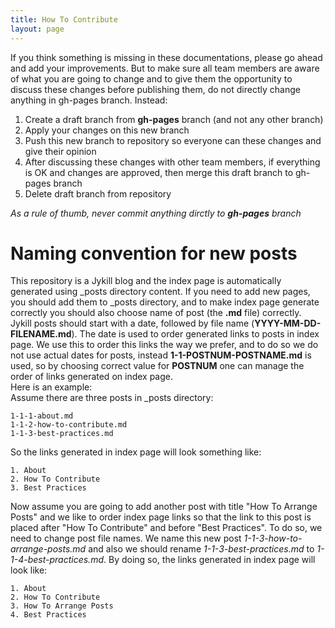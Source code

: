 ```yaml
---
title: How To Contribute
layout: page
---
```


If you think something is missing in these documentations, please go ahead and add your improvements. But to make sure all team members are aware of what you are going to change and to give them the opportunity to discuss these changes before publishing them, do not directly change anything in gh-pages branch. Instead:  

1. Create a draft branch from **gh-pages** branch (and not any other branch)
2. Apply your changes on this new branch
3. Push this new branch to repository so everyone can these changes and give their opinion
4. After discussing these changes with other team members, if everything is OK and changes are approved, then merge this draft branch to gh-pages branch
5. Delete draft branch from repository

_As a rule of thumb, never commit anything dirctly to **gh-pages** branch_

# Naming convention for new posts

This repository is a Jykill blog and the index page is automatically generated using \_posts directory content. If you need to add new pages, you should add them to \_posts directory, and to make index page generate correctly you should also choose name of post (the **.md** file) correctly.  
Jykill posts should start with a date, followed by file name (**YYYY-MM-DD-FILENAME.md**). The date is used to order generated links to posts in index page. We use this to order this links the way we prefer, and to do so we do not use actual dates for posts, instead **1-1-POSTNUM-POSTNAME.md** is used, so by choosing correct value for **POSTNUM** one can manage the order of links generated on index page.  
Here is an example:  
Assume there are three posts in \_posts directory:
```
1-1-1-about.md
1-1-2-how-to-contribute.md
1-1-3-best-practices.md
```
So the links generated in index page will look something like:  
```
1. About
2. How To Contribute
3. Best Practices
```
Now assume you are going to add another post with title "How To Arrange Posts" and we like to order index page links so that the link to this post is placed after "How To Contribute" and before "Best Practices". To do so, we need to change post file names. We name this new post _1-1-3-how-to-arrange-posts.md_ and also we should rename _1-1-3-best-practices.md_ to _1-1-4-best-practices.md_. By doing so, the links generated in index page will look like:  
```
1. About
2. How To Contribute
3. How To Arrange Posts
4. Best Practices
```
